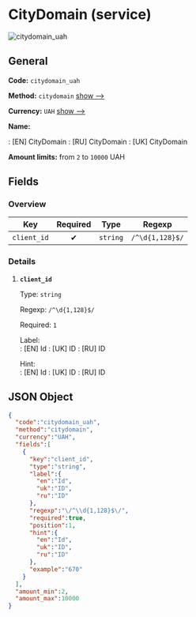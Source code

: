 
# CityDomain (service) 
![citydomain_uah](https://static.openfintech.io/payout_methods/citydomain_uah/logo.svg?w=400&c=v0.59.26#w24)  

## General 
 
**Code:** `citydomain_uah` 
 
**Method:** `citydomain` [show -->](/payout-methods/citydomain/) 
 
**Currency:** `UAH` [show -->](/currencies/UAH/) 
 
**Name:** 
 
:	[EN] CityDomain 
:	[RU] CityDomain 
:	[UK] CityDomain 
 
**Amount limits:** from `2` to `10000` UAH 

## Fields 

### Overview 

|Key|Required|Type|Regexp| 
|:---:|:---:|:---:|:---:| 
|`client_id`|✔|`string`|`/^\d{1,128}$/`| 
 

### Details 
 
1. **`client_id`** 
 
	Type: `string` 
 
	Regexp: `/^\d{1,128}$/` 
 
	Required: `1` 
 
	Label:  
	: [EN] Id 
	: [UK] ID 
	: [RU] ID 
 
	Hint:  
	: [EN] Id 
	: [UK] ID 
	: [RU] ID 
 

## JSON Object 

```json
{
  "code":"citydomain_uah",
  "method":"citydomain",
  "currency":"UAH",
  "fields":[
    {
      "key":"client_id",
      "type":"string",
      "label":{
        "en":"Id",
        "uk":"ID",
        "ru":"ID"
      },
      "regexp":"\/^\\d{1,128}$\/",
      "required":true,
      "position":1,
      "hint":{
        "en":"Id",
        "uk":"ID",
        "ru":"ID"
      },
      "example":"670"
    }
  ],
  "amount_min":2,
  "amount_max":10000
}
```  
